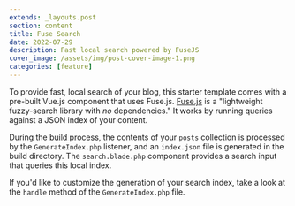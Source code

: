 ```yaml
---
extends: _layouts.post
section: content
title: Fuse Search
date: 2022-07-29
description: Fast local search powered by FuseJS
cover_image: /assets/img/post-cover-image-1.png
categories: [feature]
---
```


To provide fast, local search of your blog, this starter template comes with a pre-built Vue.js component that uses Fuse.js. [Fuse.js](http://fusejs.io/) is a "lightweight fuzzy-search library with _no_ dependencies." It works by running queries against a JSON index of your content.

During the [build process](http://jigsaw.tighten.co/docs/building-and-previewing/), the contents of your `posts` collection is processed by the `GenerateIndex.php` listener, and an `index.json` file is generated in the build directory. The `search.blade.php` component provides a search input that queries this local index.

If you'd like to customize the generation of your search index, take a look at the `handle` method of the `GenerateIndex.php` file.
